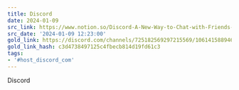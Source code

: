```yaml
---
title: Discord
date: 2024-01-09
src_link: https://www.notion.so/Discord-A-New-Way-to-Chat-with-Friends-Communities-7e959203ee15476e822039ed8e19d7b7
src_date: '2024-01-09 12:23:00'
gold_link: https://discord.com/channels/725182569297215569/1061415889460797440/1061806504526757998
gold_link_hash: c3d4738497125c4fbecb814d19fd61c3
tags:
- '#host_discord_com'
---
```




 





 


 
Discord